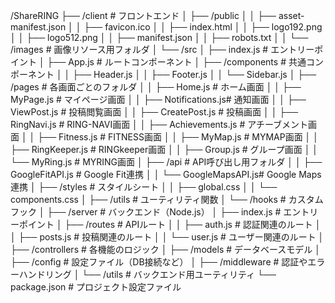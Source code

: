 /ShareRING
├── /client                     # フロントエンド
│   ├── /public
│   │   ├── asset-manifest.json
│   │   ├── favicon.ico
│   │   ├── index.html
│   │   ├── logo192.png
│   │   ├── logo512.png
│   │   ├── manifest.json
│   │   ├── robots.txt
│   │   └── /images             # 画像リソース用フォルダ
│   └── /src
│       ├── index.js            # エントリーポイント
│       ├── App.js              # ルートコンポーネント
│       ├── /components         # 共通コンポーネント
│       │   ├── Header.js
│       │   ├── Footer.js
│       │   └── Sidebar.js
│       ├── /pages              # 各画面ごとのフォルダ
│       │   ├── Home.js         # ホーム画面
│       │   ├── MyPage.js       # マイページ画面
│       │   ├── Notifications.js# 通知画面
│       │   ├── ViewPost.js     # 投稿閲覧画面
│       │   ├── CreatePost.js   # 投稿画面
│       │   ├── RingNavi.js     # RING-NAVI画面
│       │   ├── Achievements.js # アチーブメント画面
│       │   ├── Fitness.js      # FITNESS画面
│       │   ├── MyMap.js        # MYMAP画面
│       │   ├── RingKeeper.js   # RINGkeeper画面
│       │   ├── Group.js        # グループ画面
│       │   └── MyRing.js       # MYRING画面
│       ├── /api                # API呼び出し用フォルダ
│       │   ├── GoogleFitAPI.js # Google Fit連携
│       │   └── GoogleMapsAPI.js# Google Maps連携
│       ├── /styles             # スタイルシート
│       │   ├── global.css
│       │   └── components.css
│       ├── /utils              # ユーティリティ関数
│       └── /hooks              # カスタムフック
│
├── /server                     # バックエンド（Node.js）
│   ├── index.js                # エントリーポイント
│   ├── /routes                 # APIルート
│   │   ├── auth.js             # 認証関連のルート
│   │   ├── posts.js            # 投稿関連のルート
│   │   └── user.js             # ユーザー関連のルート
│   ├── /controllers            # 各機能のロジック
│   ├── /models                 # データベースモデル
│   ├── /config                 # 設定ファイル（DB接続など）
│   ├── /middleware             # 認証やエラーハンドリング
│   └── /utils                  # バックエンド用ユーティリティ
└── package.json                # プロジェクト設定ファイル
